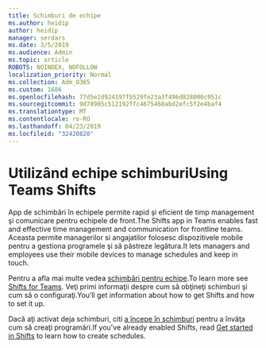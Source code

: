 ```yaml
---
title: Schimburi de echipe
ms.author: heidip
author: heidip
manager: serdars
ms.date: 3/5/2019
ms.audience: Admin
ms.topic: article
ROBOTS: NOINDEX, NOFOLLOW
localization_priority: Normal
ms.collection: Adm_O365
ms.custom: 1686
ms.openlocfilehash: 77d5e2d924197fb529fe23a3f496d828000c951c
ms.sourcegitcommit: 9d78905c512192ffc4675468abd2efc5f2e4baf4
ms.translationtype: MT
ms.contentlocale: ro-RO
ms.lasthandoff: 04/23/2019
ms.locfileid: "32420820"
---
```

# <a name="using-teams-shifts"></a><span data-ttu-id="f6652-102">Utilizând echipe schimburi</span><span class="sxs-lookup"><span data-stu-id="f6652-102">Using Teams Shifts</span></span>

<span data-ttu-id="f6652-103">App de schimbări în echipele permite rapid şi eficient de timp management şi comunicare pentru echipele de front.</span><span class="sxs-lookup"><span data-stu-id="f6652-103">The Shifts app in Teams enables fast and effective time management and communication for frontline teams.</span></span> <span data-ttu-id="f6652-104">Aceasta permite managerilor si angajatilor folosesc dispozitivele mobile pentru a gestiona programele şi să păstreze legătura.</span><span class="sxs-lookup"><span data-stu-id="f6652-104">It lets managers and employees use their mobile devices to manage schedules and keep in touch.</span></span>

<span data-ttu-id="f6652-105">Pentru a afla mai multe vedea [schimbări pentru echipe](https://docs.microsoft.com/en-us/microsoftteams/expand-teams-across-your-org/shifts-for-teams-landing-page).</span><span class="sxs-lookup"><span data-stu-id="f6652-105">To learn more see [Shifts for Teams](https://docs.microsoft.com/en-us/microsoftteams/expand-teams-across-your-org/shifts-for-teams-landing-page).</span></span> <span data-ttu-id="f6652-106">Veţi primi informaţii despre cum să obţineţi schimburi şi cum să o configuraţi.</span><span class="sxs-lookup"><span data-stu-id="f6652-106">You’ll get information about how to get Shifts and how to set it up.</span></span>

<span data-ttu-id="f6652-107">Dacă aţi activat deja schimburi, citi [a începe în schimburi](https://support.office.com/en-us/article/get-started-in-shifts-5f3e30d8-1821-4904-be26-c3cd25a497d6) pentru a învăţa cum să creaţi programări.</span><span class="sxs-lookup"><span data-stu-id="f6652-107">If you've already enabled Shifts, read [Get started in Shifts](https://support.office.com/en-us/article/get-started-in-shifts-5f3e30d8-1821-4904-be26-c3cd25a497d6) to learn how to create schedules.</span></span>

